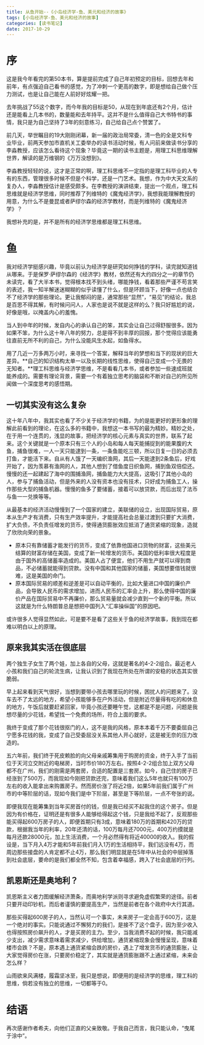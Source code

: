 ```yaml
---
title: 从鱼开始--《小岛经济学-鱼、美元和经济的故事》
tags: [小岛经济学-鱼、美元和经济的故事]
categories: [读书笔记]
date: 2017-10-29
---
```


# 序
这是我今年看完的第50本书，算是提前完成了自己年初预定的目标，回想去年和前年，有点强迫自己看书的感觉，为了冲刺一个更高的数字，即是想给自己做个压力测试，也是让自己能在人前好好炫耀一把。

去年挑战了55这个数字，而今年我的目标是50，从现在到年底还有2个月，估计还是能看上几本书的，数量能和去年持平。这并不是什么值得自己大书特书的事情，我只是为自己坚持了3年的刻意练习，自己给自己点个赞罢了。

前几天，举世瞩目的19大刚刚闭幕，新一届的政治局常委，清一色的全是文科专业毕业，前两天参加市直机关工委举办的读书活动时候，有人问前来做读书分享的李淼教授，应该怎么看待这个现象？毕竟这一期的读书主题是，用理工科思维理解世界，解读的是万维钢的《万万没想到》。

李淼教授轻轻的说，这才是正常的啊，理工科思维不一定指的是理工科毕业的人专有的东西，管理很多时候不但是个科学，还是一门艺术。我想，作为中大天文系的复办人，李淼教授估计是感受颇多。在李教授的演讲结束，提出一个观点，理工科思维就是经济学思维，同时推荐了列维特的《魔鬼经济学》，我想我能理解教授的用意，为什么不是曼昆或者萨缪尔森的经济学教材，而是列维特的《魔鬼经济学》？

我想补充的是，并不是所有的经济学思维都是理工科思维。

<!-- more -->

# 鱼

我对经济学挺感兴趣，毕竟以前认为经济学是研究如何挣钱的学科，读完就知道钱从哪来。于是保罗·萨缪尔森的《经济学》教材，依然还有大约四分之一的章节仍未读完，看了大半本书，觉得根本找不到头绪，哪能挣钱，看着那些严谨不苟言笑的表述，我一知半解迷迷糊糊的似乎读懂了什么，但是环顾当下，好像一点也结合不了经济学的那些理论。更让我郁闷的是，通常那些“显然”，“易见”的结论，我总是百思不得其解，有时候问问人，人家也是说不就是这样的么？我只好尴尬的说，好像是哦，以掩盖内心的羞愧。

当人到中年的时候，发自内心的承认自己的笨，其实会让自己过得舒服很多。因为如果不笨，为什么这十年八年的努力，总是得不到丰厚的回报，那个觉得应该能勇往直前无所不利的自己，为什么没能风生水起，如鱼得水。

用了几近一万多两万小时，来寻找一个答案，解释当年的梦想和当下的现状的巨大差异。**自己的知识结构太单一以及长期的线性思维，使得自己变成一个无畏的无知者。**理工科思维与经济学思维，不是看看几本书，或者参加一些速成班就能养成的。需要有理论背景，需要一个有着独立思考的脑袋和不断对自己的所见所闻做一个深度思考的感悟期。

## 一切其实没有这么复杂
这十年八年中，我其实也看了不少关于经济学的书籍，为的是能更好的更形象的理解此前看到的理论，在这么多的书籍中，我想这一本书写的最为精妙。精妙之处，在于用一个连贯的，浅显的故事，把经济学的核心元素与真实的世界，联系了起来。这个关键就是一个原本只有三个人的小岛和每人每天能捕捉到的能果腹的大鱼，捕鱼很难，一人一天只能逮到一条，一条鱼能吃三顿，所以日复一日的必须去打鱼，才能活下来。自从有人饿了一天编织渔网，其后一天能逮到2条鱼后，好戏开始了，因为羡慕有渔网的人，其他人想到了借鱼度日织鱼网，捕到鱼双倍偿还。慢慢的还一起建起了海中的围捕渔网，捕鱼能力大大提高，这吸引了其他小岛的人，参与了捕鱼活动，但是外来的人没有资本也没有技术，只好成为捕鱼工人，操作那些大型的捕鱼机器。慢慢的鱼多了要储蓄，接着可以放贷款，而后出现了法币与鱼一一兑换等等。

从最基本的经济活动慢慢到了一个国家的建立，美联储的设立，出现国际贸易，原本从生产才有消费，只有生产效率提升，才能提高社会总量过渡到只要扩大消费，扩大负债，不负责任增发的货币，使得通货膨胀效应抵消了通货紧缩的现象，造就了欣欣向荣的景象。

- 原本只有靠储蓄才能发行的货币，变成了依靠他国进口货物的财富，这些美元结算的财富存储在美国，变成了新一轮增发的货币。美国的低利率很大程度是由于国外的高储蓄率造成的。美国人占了便宜，他们不用生产就可以得到商品，不必储蓄就能得到贷款。没有中国和其他国家的储蓄，美国想要借钱就很难，这是美国的命门。
- 原本国际贸易的顺差和逆差是可以自动平衡的，比如大量进口中国的廉价产品，会导致人民币的需求增加，进而人民币的汇率会上升，那么使得中国的廉价产品在国际贸易中不再廉价，那么贸易量就会减少直到一个新的平衡。所以这就是为什么特朗普总是想把中国列入“汇率操纵国”的原因吧。

或许很多人觉得显然如此，可是要不是看了这些关于鱼的经济学故事，我到现在都难以明白以上的原理。

## 原来我其实活在很底层

两个独生子女生了两个娃，加上各自的父母，这就是著名的4-2-2组合。最近老人小孩和我们自己的轮流生病，让我认识到了我现在所处在所谓的安稳的状态其实很脆弱。

早上起来看到天气很好，当想到要带小孩去哪里玩的时候，困扰人的问题来了。没车去不了太远的地方，希望小孩能够多在户外活动，但是附近尽量得有吃的和休息的地方，午饭后就要赶紧回家，毕竟小孩还要睡午觉，这都是不是问题，问题是我想尽量的少花钱，希望找一个免费的场所，符合上面的要求。

我终于变成了那个花钱很抠门的人，这不是我的风格，原本本着千万不要委屈自己宁愿多花钱的我，变成了自己受委屈没关系其他人开心就好，这是被无奈的压力改造的。

五六年前，我们终于死皮赖脸的向父母亲戚筹集用于购房的资金，终于入手了当前位于天河立交附近的电梯房，当时市价180万左右。按照4-2-2组合加上双方父母都不在广州，我们的刚需是两套房，合适的配置是三套房。如今，自己住的房子已经涨到了500万，而我现如今刚把贷款还完，意味着我们这么5年也就只有100万左右的收入能拿出来购置房子。然而房价涨了将近2倍，如果5年前我们属于广州市的中等阶层的话，现如今我们是中下阶层，甚至是下等阶层，一点不夸张的说。

即便我现在能筹集到当年买房首付的钱，但是我已经买不起我住的这个房子。但是因为有价格在，证明还是有很多人能够给得起这个钱，只是我给不起了，反观那些能买得起600万房子的人，即便首期只有3成，意味着180万的首期和420万的贷款，根据我当年的利率，20年还清的话，100万每月还7000元，400万约摸就是每月还款28000元，加上生活消费，一个月必然得有将近40000的收入。我的假设是，当下月入4万才能和5年前我们月入1万的生活相持平，我们远没有4万，而周边那些接盘的人肯定都不止4万，那么我们明显就是在5年中从社会的中层掉落到社会底层，要命的是我们都全然不知，包含着幸福感，跨入了社会底层的行列。

## 凯恩斯还是奥地利？
凯恩斯主义者力图缓解经济萧条，而奥地利学派则寻求避免虚假繁荣的途径。前者只要开动印钞机，而后者谨慎的要提高生产，当然是前者在各个政府中大行其道。

那些买得起600房子的人，当然认可一个事实，未来房子一定会高于600万，这是一个绝对的事实。只能说通过不懈努力的我们，是接不了这个盘子，因为至少收入也得按照房价飙升的人，才是买房的主力。至少，当我消费不起的时候，我只能减少支出，减少需求意味着需求减少，供给增加，通货紧缩现象会慢慢呈现，意味着楼市会跌？不是，原本遇上通货紧缩会跌的房价，遇上了增发货币的通货膨胀，让大家觉得房价在涨，只要房价稳定了，其实就是通货膨胀跟不上通过紧缩，未来会怎么样？

山雨欲来风满楼，履霜坚冰至，我只是想说，即便用的是经济学的思维，理工科的思维，倘若没有独立的思维，一切都等于0。

# 结语

再次感谢作者希夫，向他们正直的父亲致敬。于我自己而言，我只能认命，“曳尾于涂中”。